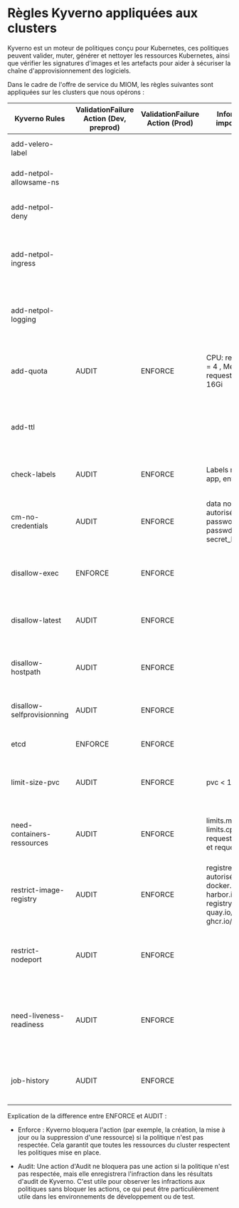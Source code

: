 # Règles Kyverno appliquées aux clusters

Kyverno est un moteur de politiques conçu pour Kubernetes, ces politiques peuvent valider, muter, générer et nettoyer les ressources Kubernetes, ainsi que vérifier les signatures d'images et les artefacts pour aider à sécuriser la chaîne d'approvisionnement des logiciels.

Dans le cadre de l'offre de service du MIOM, les règles suivantes sont appliquées sur les clusters que nous opérons :

| Kyverno Rules              | ValidationFailure Action (Dev, preprod) | ValidationFailure Action (Prod) | Information importantes                                                                         | Type                      | description                                                                                                                                                                      |
| -------------------------- | --------------------------------------- | ------------------------------- | ----------------------------------------------------------------------------------------------- | ------------------------- | -------------------------------------------------------------------------------------------------------------------------------------------------------------------------------- |
| add-velero-label           |                                         |                                 |                                                                                                 | Backup                    | Ajoute une étiquette sur le namespace pour être sauvegardé par Velero                                                                                                            |
| add-netpol-allowsame-ns    |                                         |                                 |                                                                                                 | Sécurité                  | Autorise le pod à communiquer dans le même namespace                                                                                                                             |
| add-netpol-deny            |                                         |                                 |                                                                                                 | Sécurité                  | Refuse toute communication entrante vers les pods dans un namespace                                                                                                              |
| add-netpol-ingress         |                                         |                                 |                                                                                                 | Sécurité                  | Autorise la communication entrante depuis le namespace openshift-ingress vers tous les pods dans un nouveau namespace créé                                                       |
| add-netpol-logging         |                                         |                                 |                                                                                                 | Sécurité                  | Autorise la communication entrante depuis le namespace openshift-logging vers tous les pods dans un nouveau namespace créé                                                       |
| add-quota                  | AUDIT                                   | ENFORCE                         | CPU: request/limit = 4 , Mem request/limit = 16Gi                                               | Bonne pratique            | Cette règle garantit que chaque namespace a un quota de ressources défini pour éviter une utilisation excessive des ressources du cluster                                        |
| add-ttl                    |                                         |                                 |                                                                                                 | Bonne pratique            | Ajoute un time to live (TTL) aux JOB dans le cluster, ce qui les conduit à être automatiquement nettoyés après une certaine période de temps                                     |
| check-labels               | AUDIT                                   | ENFORCE                         | Labels requis : app, env, tier                                                                  | Bonne pratique            | Cette règle garantit que toutes les ressources ont les étiquettes nécessaires appliquées aux pod                                                                                 |
| cm-no-credentials          | AUDIT                                   | ENFORCE                         | data non autorisée : password, passwd, secret_key                                               | Sécurité / Bonne pratique | Empêche le stockage des informations d'identification dans les ConfigMaps, ce qui est une mauvaise pratique d'un point de vue sécurité                                           |
| disallow-exec              | ENFORCE                                 | ENFORCE                         |                                                                                                 | Sécurité                  | Empêche l'utilisation de la commande "exec" sur le namespace openshift-etcd pour des raisons de sécurité                                                                         |
| disallow-latest            | AUDIT                                   | ENFORCE                         |                                                                                                 | Bonne pratique            | Les Pods n'utilisent pas la balise 'latest' pour leurs images, encourageant l'utilisation de balises versionnées spécifiques                                                     |
| disallow-hostpath          | AUDIT                                   | ENFORCE                         |                                                                                                 | Sécurité                  | Empêche l'utilisation des volumes hostPath, qui peuvent être un risque de sécurité s'ils ne sont pas correctement contrôlés                                                      |
| disallow-selfprovisionning | AUDIT                                   | ENFORCE                         |                                                                                                 | Sécurité                  | Empêche la liaison au rôle de self-provisionners pour un contrôle strict de la création de projet OpenShift                                                                      |
| etcd                       | ENFORCE                                 | ENFORCE                         |                                                                                                 | Sécurité                  | Assure que le chiffrement est activé pour etcd dans les clusters OpenShift                                                                                                       |
| limit-size-pvc             | AUDIT                                   | ENFORCE                         | pvc < 1Ti                                                                                       | Bonne pratique            | Limite la taille des revendications de volume persistant (PVC) pour éviter l'utilisation excessive des ressources de stockage                                                    |
| need-containers-ressources | AUDIT                                   | ENFORCE                         | limits.memory, limits.cpu, request.memory et request.cp                                         | Bonne pratique            | Assure que les demandes de ressources et les limites sont définies pour tous les Pods, pour assurer une utilisation équitable des ressources                                     |
| restrict-image-registry    | AUDIT                                   | ENFORCE                         | registres autorisés : docker.io/, harbor.io/, registry.redhat.io/, quay.io/, bitnami/, ghcr.io/ | Sécurité                  | Restreint les registres d'images à partir desquels les conteneurs peuvent tirer des images, comme mesure de sécurité pour assurer l'utilisation d'images de confiance uniquement |
| restrict-nodeport          | AUDIT                                   | ENFORCE                         |                                                                                                 | Securité                  | Restreint l'utilisation des services NodePort, qui peuvent exposer des services à l'extérieur du cluster et représenter un risque de sécurité potentiel                          | <<>> |
| need-liveness-readiness    | AUDIT                                   | ENFORCE                         |                                                                                                 | Bonne pratique            | Assure que tous les conteneurs ont l'un des trois : sondes de Liveness, Readiness ou de Startup probes, pour s'assurer qu'ils signalent correctement leur statut à Openshift     |
| job-history                | AUDIT                                   | ENFORCE                         |                                                                                                 | Bonne pratique            | Assure que les cronjob est un  successfulJobsHistoryLimit: 5 et  failedJobsHistoryLimit: 5                                                                                       |

Explication de la difference entre ENFORCE et AUDIT : 
- Enforce : Kyverno bloquera l'action (par exemple, la création, la mise à jour ou la suppression d'une ressource) si la politique n'est pas respectée. Cela garantit que toutes les ressources du cluster respectent les politiques mise en place.

- Audit: Une action d'Audit ne bloquera pas une action si la politique n'est pas respectée, mais elle enregistrera l'infraction dans les résultats d'audit de Kyverno. C'est utile pour observer les infractions aux politiques sans bloquer les actions, ce qui peut être particulièrement utile dans les environnements de développement ou de test.